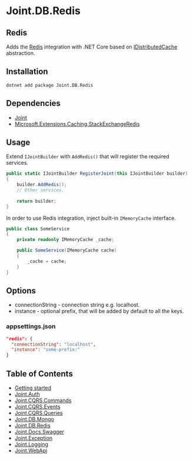 # Joint.DB.Redis

## Redis
Adds the [Redis](https://redis.io/) integration with .NET Core based on [IDistributedCache](https://docs.microsoft.com/en-us/dotnet/api/microsoft.extensions.caching.distributed.idistributedcache?view=dotnet-plat-ext-3.1) abstraction.

## Installation
```
dotnet add package Joint.DB.Redis
```

## Dependencies
- [Joint](https://www.nuget.org/packages/Joint/)
- [Microsoft.Extensions.Caching.StackExchangeRedis](https://www.nuget.org/packages/Microsoft.Extensions.Caching.StackExchangeRedis/)

## Usage

Extend ```IJointBuilder``` with ```AddRedis()``` that will register the required services.

```c#
public static IJointBuilder RegisterJoint(this IJointBuilder builder)
{
    builder.AddRedis();
    // Other services.
    
    return builder;
}
```

In order to use Redis integration, inject built-in ```IMemoryCache``` interface.

```c#
public class SomeService
{
    private readonly IMemoryCache _cache;

    public SomeService(IMemoryCache cache)
    {
        _cache = cache;
    }
}
```

## Options

- connectionString - connection string e.g. localhost.
- instance - optional prefix, that will be added by default to all the keys.

### appsettings.json

```json
"redis": {
  "connectionString": "localhost",
  "instance": "some-prefix:"
}
```

## Table of Contents
- [Getting started](/src/Joint)
- [Joint.Auth](/src/Joint.Auth)
- [Joint.CQRS.Commands](/src/Joint.CQRS.Commands)
- [Joint.CQRS.Events](/src/Joint.CQRS.Events)
- [Joint.CQRS.Queries](/src/Joint.CQRS.Queries)
- [Joint.DB.Mongo](/src/Joint.DB.Mongo)
- [Joint.DB.Redis](#redis)
- [Joint.Docs.Swagger](/src/Joint.Docs.Swagger)
- [Joint.Exception](/src/Joint.Exception)
- [Joint.Logging](/src/Joint.Logging)
- [Joint.WebApi](/src/Joint.WebApi)
